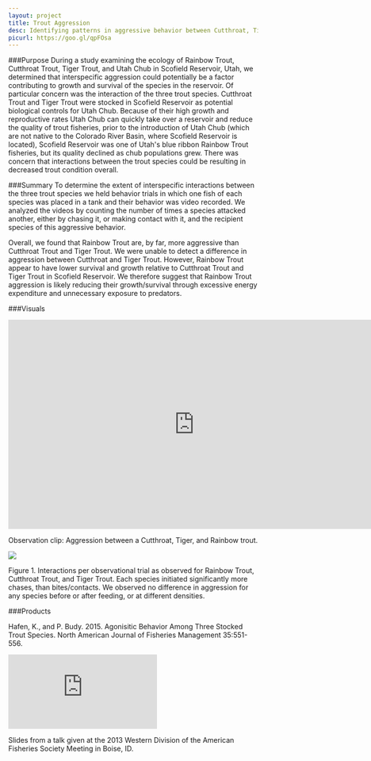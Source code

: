 ```yaml
---
layout: project
title: Trout Aggression
desc: Identifying patterns in aggressive behavior between Cutthroat, Tiger, and Rainbow trout
picurl: https://goo.gl/qpFOsa
---
```

###Purpose
During a study examining the ecology of Rainbow Trout, Cutthroat Trout, Tiger Trout, and Utah Chub in Scofield Reservoir, Utah, we determined that interspecific aggression could potentially be a factor 
contributing to growth and survival of the species in the reservoir. Of particular concern was the interaction of the three trout species. Cutthroat Trout and Tiger Trout were stocked in Scofield Reservoir 
as potential biological controls for Utah Chub. Because of their high growth and reproductive rates Utah Chub can quickly take over a reservoir and reduce the quality of trout fisheries, prior to the 
introduction of Utah Chub (which are not native to the Colorado River Basin, where Scofield Reservoir is located), Scofield Reservoir was one of Utah's blue ribbon Rainbow Trout fisheries, but its quality 
declined as chub populations grew. There was concern that interactions between the trout species could be resulting in decreased trout condition overall. 

###Summary
To determine the extent of interspecific interactions between the three trout species we held behavior trials in which one fish of each species was placed in a tank and their behavior was video recorded. 
We analyzed the videos by counting the number of times a species attacked another, either by chasing it, or making contact with it, and the recipient species of this aggressive behavior. 

Overall, we found that Rainbow Trout are, by far, more aggressive than Cutthroat Trout and Tiger Trout. We were unable to detect a difference in aggression between Cutthroat and Tiger Trout. 
However, Rainbow Trout appear to have lower survival and growth relative to Cutthroat Trout and Tiger Trout in Scofield Reservoir. We therefore suggest that Rainbow Trout aggression is likely reducing their 
growth/survival through excessive energy expenditure and unnecessary exposure to predators. 

###Visuals
<div class="vid-container">
	<iframe width="750" height="422" src="https://www.youtube.com/embed/V9lsN0wNmQ8" frameborder="0" allowfullscreen></iframe>
	<p>Observation clip: Aggression between a Cutthroat, Tiger, and Rainbow trout.</p>
</div>
	
<div class="img-container">
	<img src="https://goo.gl/P2Sanz"></img>
	<p>Figure 1. Interactions per observational trial as observed for Rainbow Trout, Cutthroat Trout, and Tiger Trout. Each species initiated significantly more chases, than bites/contacts. 
	We observed no difference in aggression for any species before or after feeding, or at different densities.</p>
</div>

###Products

Hafen, K., and P. Budy. 2015. Agonisitic Behavior Among Three Stocked Trout Species. North American Journal of Fisheries Management 35:551-556.

<div class="blog-slides">
	<iframe src="https://docs.google.com/presentation/d/1oBPe8igioYjAHqL1Hf9J4N9nrWFslrPNbc1FmH5YuHI/embed?start=false&loop=true&delayms=5000" frameborder="0" allowfullscreen="true" mozallowfullscreen="true" webkitallowfullscreen="true"></iframe>
	<p>Slides from a talk given at the 2013 Western Division of the American Fisheries Society Meeting in Boise, ID.</p>
<div>
